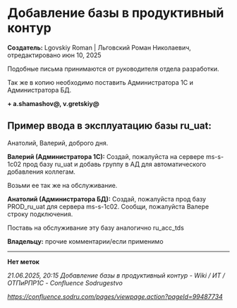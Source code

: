 # Добавление базы в продуктивный контур

**Создатель:** Lgovskiy Roman | Льговский Роман Николаевич, отредактировано июн 10, 2025

Подобные письма принимаются от руководителя отдела разработки.

Так же в копию необходимо поставить Администратора 1С и Администратора БД.

**+ a.shamashov@, v.gretskiy@**

## Пример ввода в эксплуатацию базы ru_uat:

Анатолий, Валерий, доброго дня.

**Валерий (Администратора 1С):** Создай, пожалуйста на сервере ms-s-1c02 прод базу ru_uat и добавь группу в АД для автоматического добавления коллегам.

Возьми ее так же на обслуживание.

**Анатолий (Администратора БД):** Создай, пожалуйста прод базу PROD_ru_uat для сервера ms-s-1c02. Сообщи, пожалуйста Валере строку подключения.

Поставь на обслуживание эту базу аналогично ru_acc_tds

**Владельцу:** прочие комментарии/если применимо

---

**Нет меток**

*21.06.2025, 20:15 Добавление базы в продуктивный контур - Wiki / ИТ / ОТПиРПР1С - Confluence Sodrugestvo*

*https://confluence.sodru.com/pages/viewpage.action?pageId=99487734*